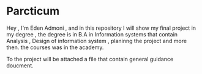 # Parcticum
Hey , I'm Eden Admoni , and in this repository I will show my final project in my degree , the degree is in B.A in Information systems that contain Analysis , Design of information system , planinng the project and more then. the courses was in the academy.

To the project will be attached a file that contain general guidance doucment.

